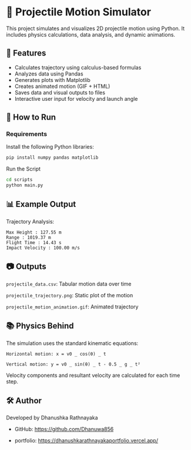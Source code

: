 # 🎯 Projectile Motion Simulator

This project simulates and visualizes 2D projectile motion using Python. It includes physics calculations, data analysis, and dynamic animations.

## 📌 Features

- Calculates trajectory using calculus-based formulas
- Analyzes data using Pandas
- Generates plots with Matplotlib
- Creates animated motion (GIF + HTML)
- Saves data and visual outputs to files
- Interactive user input for velocity and launch angle

## 🚀 How to Run

### Requirements

Install the following Python libraries:

```bash
pip install numpy pandas matplotlib
```

Run the Script

```bash
cd scripts
python main.py
```

## 📊 Example Output

Trajectory Analysis:

```
Max Height : 127.55 m
Range : 1019.37 m
Flight Time : 14.43 s
Impact Velocity : 100.00 m/s
```

## 📷 Outputs

`projectile_data.csv`: Tabular motion data over time

`projectile_trajectory.png`: Static plot of the motion

`projectile_motion_animation.gif`: Animated trajectory

## 📚 Physics Behind

The simulation uses the standard kinematic equations:

`Horizontal motion: x = v0 _ cos(θ) _ t`

`Vertical motion: y = v0 _ sin(θ) _ t - 0.5 _ g _ t²`

Velocity components and resultant velocity are calculated for each time step.

## 🛠️ Author

Developed by Dhanushka Rathnayaka

- GitHub: https://github.com/Dhanuwa856

- portfolio: https://dhanushkarathnayakaportfolio.vercel.app/
